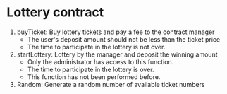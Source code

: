 # Lottery contract

<ol>
  <li> buyTicket: Buy lottery tickets and pay a fee to the contract manager 
      <ul>
          <li> The user's deposit amount should not be less than the ticket price </li>
          <li> The time to participate in the lottery is not over. </li>
      </ul>
  </li>
  <li> startLottery: Lottery by the manager and deposit the winning amount
    <ul>
        <li>Only the administrator has access to this function. </li>
        <li> The time to participate in the lottery is over. </li>
        <li> This function has not been performed before. </li>
    </ul>
  </li>
    <li>
      Random: Generate a random number of available ticket numbers
    </li>
</ol>


